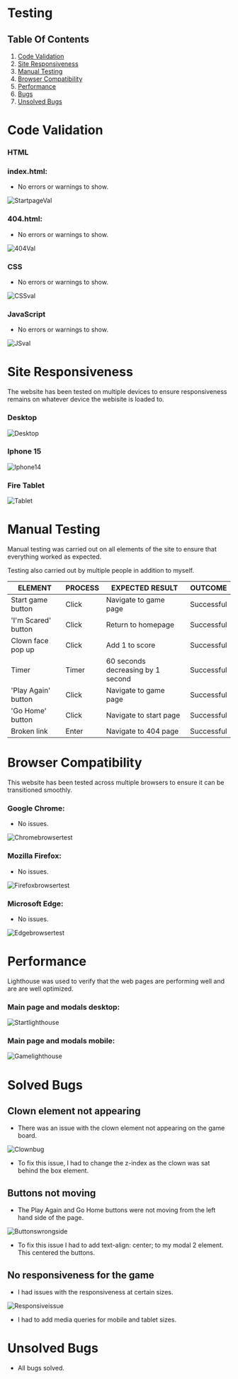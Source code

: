 # Testing

## Table Of Contents

1. [Code Validation](#code-validation)
1. [Site Responsiveness](#site-responsiveness)
1. [Manual Testing](#manual-testing)
1. [Browser Compatibility](#browser-compatibility)
1. [Performance](#performance)
1. [Bugs](#bugs)
1. [Unsolved Bugs](#unsolved-bugs)

# Code Validation

### HTML

### index.html:

- No errors or warnings to show.

![StartpageVal](documentation/htmlval.png)

### 404.html:

- No errors or warnings to show.

![404Val](documentation/404val.png)

### CSS

- No errors or warnings to show.

![CSSval](documentation/cssval.png)

### JavaScript

- No errors or warnings to show.

![JSval](documentation/jstest.png)

# Site Responsiveness

The website has been tested on multiple devices to ensure responsiveness remains on whatever device the webisite is loaded to.

### Desktop

![Desktop](documentation/deskview.png)

### Iphone 15

![Iphone14](documentation/mobview.png)

### Fire Tablet

![Tablet](documentation/tabview.png)


# Manual Testing

Manual testing was carried out on all elements of the site to ensure that everything worked as expected.

Testing also carried out by multiple people in addition to myself.

| ELEMENT | PROCESS | EXPECTED RESULT | OUTCOME |
| ------- | ------- | --------------- | ------- |
| Start game button | Click | Navigate to game page | Successful |
| 'I'm Scared' button | Click | Return to homepage | Successful |
| Clown face pop up | Click | Add 1 to score | Successful |
| Timer | Timer | 60 seconds decreasing by 1 second | Successful |
| 'Play Again' button | Click | Navigate to game page | Successful |
| 'Go Home' button | Click | Navigate to start page | Successful |
| Broken link | Enter | Navigate to 404 page | Successful |


# Browser Compatibility

This website has been tested across multiple browsers to ensure it can be transitioned smoothly.

### Google Chrome:

- No issues.

![Chromebrowsertest](documentation/chromeview.png)

### Mozilla Firefox:

- No issues.

![Firefoxbrowsertest](documentation/fireview.png)

### Microsoft Edge:

- No issues.

![Edgebrowsertest](documentation/edgeview.png)



# Performance

Lighthouse was used to verify that the web pages are performing well and are are well optimized.

### Main page and modals desktop:

![Startlighthouse](documentation/desklighthouse.png)

### Main page and modals mobile:

![Gamelighthouse](documentation/moblighthouse.png)

# Solved Bugs

## Clown element not appearing

- There was an issue with the clown element not appearing on the game board.

![Clownbug](documentation/noclown.png)

- To fix this issue, I had to change the z-index as the clown was sat behind the box element.

## Buttons not moving

- The Play Again and Go Home buttons were not moving from the left hand side of the page.

![Buttonswrongside](documentation/buttonissue.png)

- To fix this issue I had to add text-align: center; to my modal 2 element. This centered the buttons.

## No responsiveness for the game

- I had issues with the responsiveness at certain sizes.

![Responsiveissue](documentation/mediaquery.png)

- I had to add media queries for mobile and tablet sizes.

# Unsolved Bugs

- All bugs solved.